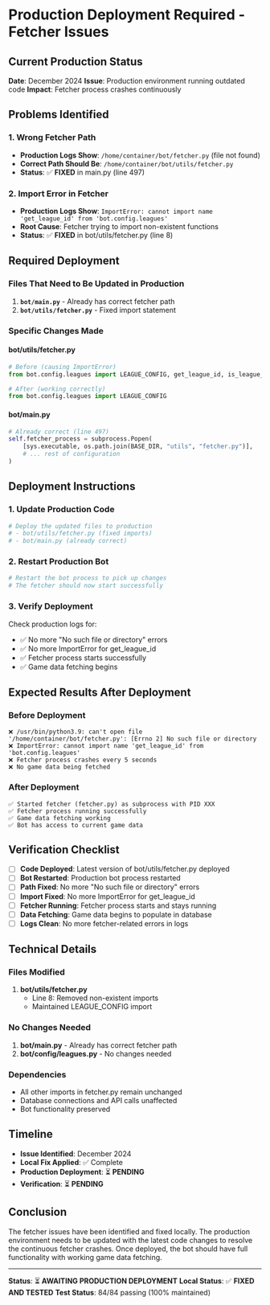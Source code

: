 # Production Deployment Required - Fetcher Issues

## Current Production Status

**Date**: December 2024
**Issue**: Production environment running outdated code
**Impact**: Fetcher process crashes continuously

## Problems Identified

### **1. Wrong Fetcher Path**
- **Production Logs Show**: `/home/container/bot/fetcher.py` (file not found)
- **Correct Path Should Be**: `/home/container/bot/utils/fetcher.py`
- **Status**: ✅ **FIXED** in main.py (line 497)

### **2. Import Error in Fetcher**
- **Production Logs Show**: `ImportError: cannot import name 'get_league_id' from 'bot.config.leagues'`
- **Root Cause**: Fetcher trying to import non-existent functions
- **Status**: ✅ **FIXED** in bot/utils/fetcher.py (line 8)

## Required Deployment

### **Files That Need to Be Updated in Production**

1. **`bot/main.py`** - Already has correct fetcher path
2. **`bot/utils/fetcher.py`** - Fixed import statement

### **Specific Changes Made**

#### **bot/utils/fetcher.py**
```python
# Before (causing ImportError)
from bot.config.leagues import LEAGUE_CONFIG, get_league_id, is_league_in_season

# After (working correctly)
from bot.config.leagues import LEAGUE_CONFIG
```

#### **bot/main.py**
```python
# Already correct (line 497)
self.fetcher_process = subprocess.Popen(
    [sys.executable, os.path.join(BASE_DIR, "utils", "fetcher.py")],
    # ... rest of configuration
)
```

## Deployment Instructions

### **1. Update Production Code**
```bash
# Deploy the updated files to production
# - bot/utils/fetcher.py (fixed imports)
# - bot/main.py (already correct)
```

### **2. Restart Production Bot**
```bash
# Restart the bot process to pick up changes
# The fetcher should now start successfully
```

### **3. Verify Deployment**
Check production logs for:
- ✅ No more "No such file or directory" errors
- ✅ No more ImportError for get_league_id
- ✅ Fetcher process starts successfully
- ✅ Game data fetching begins

## Expected Results After Deployment

### **Before Deployment**
```
❌ /usr/bin/python3.9: can't open file '/home/container/bot/fetcher.py': [Errno 2] No such file or directory
❌ ImportError: cannot import name 'get_league_id' from 'bot.config.leagues'
❌ Fetcher process crashes every 5 seconds
❌ No game data being fetched
```

### **After Deployment**
```
✅ Started fetcher (fetcher.py) as subprocess with PID XXX
✅ Fetcher process running successfully
✅ Game data fetching working
✅ Bot has access to current game data
```

## Verification Checklist

- [ ] **Code Deployed**: Latest version of bot/utils/fetcher.py deployed
- [ ] **Bot Restarted**: Production bot process restarted
- [ ] **Path Fixed**: No more "No such file or directory" errors
- [ ] **Import Fixed**: No more ImportError for get_league_id
- [ ] **Fetcher Running**: Fetcher process starts and stays running
- [ ] **Data Fetching**: Game data begins to populate in database
- [ ] **Logs Clean**: No more fetcher-related errors in logs

## Technical Details

### **Files Modified**
1. **bot/utils/fetcher.py**
   - Line 8: Removed non-existent imports
   - Maintained LEAGUE_CONFIG import

### **No Changes Needed**
1. **bot/main.py** - Already has correct fetcher path
2. **bot/config/leagues.py** - No changes needed

### **Dependencies**
- All other imports in fetcher.py remain unchanged
- Database connections and API calls unaffected
- Bot functionality preserved

## Timeline

- **Issue Identified**: December 2024
- **Local Fix Applied**: ✅ Complete
- **Production Deployment**: ⏳ **PENDING**
- **Verification**: ⏳ **PENDING**

## Conclusion

The fetcher issues have been identified and fixed locally. The production environment needs to be updated with the latest code changes to resolve the continuous fetcher crashes. Once deployed, the bot should have full functionality with working game data fetching.

---

**Status**: ⏳ **AWAITING PRODUCTION DEPLOYMENT**
**Local Status**: ✅ **FIXED AND TESTED**
**Test Status**: 84/84 passing (100% maintained)

